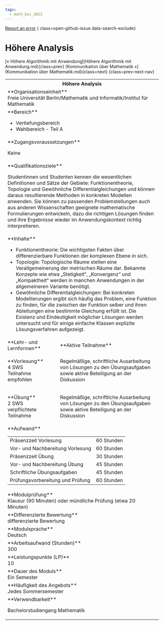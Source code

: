 ```yaml
---
tags:
  - math_bsc_2013
---
```

[Report an error](https://github.com/SGSSGene/FUB-SUP/issues/new?title=Error%20in%20%22H%C3%B6here%20Analysis%22&body=There%20seems%20to%20be%20an%20error%20in%20module%20%22H%C3%B6here%20Analysis%22%2E%0A%0A%3CDescribe%20here%20a%20slightly%20more%20detailed%20description%20of%20what%20is%20wrong%3E&labels=bug)
{ class=open-github-issue data-search-exclude}

# Höhere Analysis

[« Höhere Algorithmik mit Anwendung](Höhere Algorithmik mit Anwendung.md){class=prev}
[Kommunikation über Mathematik »](Kommunikation über Mathematik.md){class=next}
{class=prev-next-nav}

<table markdown id="moduledesc">
<tr markdown class="moduledesc_head"><th colspan="2">Höhere Analysis </th></tr>
<tr markdown><td colspan="2">**Organisationseinheit**   <br>Freie Universität Berlin/Mathematik und Informatik/Institut für Mathematik</td></tr>

<tr markdown><td colspan="2">**Bereich**<br>


- Vertiefungsbereich
- Wahlbereich - Teil A

</td></tr>

<tr markdown><td colspan="2">**Zugangsvoraussetzungen** <br>

Keine


</td></tr>
<tr markdown><td colspan="2">**Qualifikationsziele**    <br>

Studentinnen und Studenten kennen die wesentlichen Definitionen und Sätze
der Gebiete: Funktionentheorie, Topologie und Gewöhnliche
Differentialgleichungen und können daraus resultierende Methoden in
konkreten Modellen anwenden. Sie können zu passenden Problemstellungen auch
aus anderen Wissenschaften geeignete mathematische Formulierungen
entwickeln, dazu die richtigen Lösungen finden und ihre Ergebnisse wieder im
Anwendungskontext richtig interpretieren.


</td></tr>
<tr markdown><td colspan="2">**Inhalte**                <br>


- Funktionentheorie: Die wichtigsten Fakten über differenzierbare Funktionen
  der komplexen Ebene in sich.
- Topologie: Topologische Räume stellen eine Verallgemeinerung der
  metrischen Räume dar. Bekannte Konzepte wie etwa „Stetigkeit“,
  „Konvergenz“ und „Kompaktheit“ werden in manchen Anwendungen in der
  allgemeineren Variante benötigt.
- Gewöhnliche Differentialgleichungen: Bei konkreten Modellierungen ergibt
  sich häufig das Problem, eine Funktion zu finden, für die zwischen der
  Funktion selber und ihren Ableitungen eine bestimmte Gleichung erfüllt
  ist. Die Existenz und Eindeutigkeit möglicher Lösungen werden untersucht
  und für einige einfache Klassen explizite Lösungsverfahren aufgezeigt.


</td></tr>

<tr markdown><td>**Lehr- und Lernformen**</td><td>**Aktive Teilnahme**</td></tr>
<tr markdown><td> **Vorlesung** <br>4 SWS <br> Teilnahme empfohlen</td><td>

Regelmäßige, schriftliche Ausarbeitung von Lösungen zu den Übungsaufgaben sowie aktive Beteiligung an der Diskussion
</td></tr>
<tr markdown><td> **Übung** <br>2 SWS <br> verpflichtete Teilnahme</td><td>

Regelmäßige, schriftliche Ausarbeitung von Lösungen zu den Übungsaufgaben sowie aktive Beteiligung an der Diskussion
</td></tr>
<tr markdown><td colspan="2">**Aufwand**                <br>
<table class="aufwand_table">
<tr><td>Präsenzzeit Vorlesung</td><td>60 Stunden</td></tr>
<tr><td>Vor- und Nachbereitung Vorlesung</td><td>60 Stunden</td></tr>
<tr><td>Präsenzzeit Übung</td><td>30 Stunden</td></tr>
<tr><td>Vor- und Nachbereitung Übung</td><td>45 Stunden</td></tr>
<tr><td>Schriftliche Übungsaufgaben</td><td>45 Stunden</td></tr>
<tr><td>Prüfungsvorbereitung und Prüfung</td><td>60 Stunden</td></tr>
</table>

</td></tr>
<tr markdown><td colspan="2">**Modulprüfung**             <br>Klausur (90 Minuten) oder mündliche Prüfung (etwa 20 Minuten)


</td></tr>
<tr markdown><td colspan="2">**Differenzierte Bewertung** <br>differenzierte Bewertung

</td></tr>
<tr markdown><td colspan="2">**Modulsprache**             <br>Deutsch</td></tr>
<tr markdown><td colspan="2">**Arbeitsaufwand (Stunden)** <br>300</td></tr>
<tr markdown><td colspan="2">**Leistungspunkte (LP)**     <br>10</td></tr>
<tr markdown><td colspan="2">**Dauer des Moduls**         <br>Ein Semester</td></tr>
<tr markdown><td colspan="2">**Häufigkeit des Angebots**  <br>Jedes Sommersemester</td></tr>
<tr markdown><td colspan="2">**Verwendbarkeit**           <br>

Bachelorstudiengang Mathematik


</td></tr>

</table>
